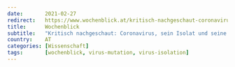```yaml
---
date:       2021-02-27
redirect:   https://www.wochenblick.at/kritisch-nachgeschaut-coronavirus-sein-isolat-und-seine-mutanten/
title:      Wochenblick
subtitle:   "Kritisch nachgeschaut: Coronavirus, sein Isolat und seine Mutanten"
country:    AT
categories: [Wissenschaft]
tags:       [wochenblick, virus-mutation, virus-isolation]
---
```

